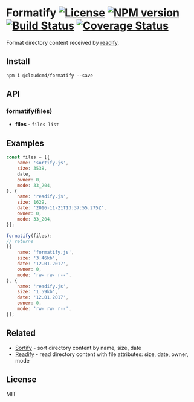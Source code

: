 # Formatify [![License][LicenseIMGURL]][LicenseURL] [![NPM version][NPMIMGURL]][NPMURL] [![Build Status][BuildStatusIMGURL]][BuildStatusURL] [![Coverage Status][CoverageIMGURL]][CoverageURL]

[NPMIMGURL]: https://img.shields.io/npm/v/@cloudcmd/formatify.svg?style=flat
[BuildStatusIMGURL]: https://github.com/cloudcmd/formatify/actions/workflows/nodejs.yml/badge.svg
[LicenseIMGURL]: https://img.shields.io/badge/license-MIT-317BF9.svg?style=flat
[NPMURL]: https://npmjs.org/package/@cloudcmd/formatify "npm"
[BuildStatusURL]: https://github.com/cloudcmd/formatify/actions/workflows/nodejs.yml
[LicenseURL]: https://tldrlegal.com/license/mit-license "MIT License"

Format directory content received by [readify](https://github.com/coderaiser/readify).

## Install

```
npm i @cloudcmd/formatify --save
```

## API

### formatify(files)

- **files** - `files list`

## Examples

```js
const files = [{
    name: 'sortify.js',
    size: 3538,
    date,
    owner: 0,
    mode: 33_204,
}, {
    name: 'readify.js',
    size: 1629,
    date: '2016-11-21T13:37:55.275Z',
    owner: 0,
    mode: 33_204,
}];

formatify(files);
// returns
[{
    name: 'formatify.js',
    size: '3.46kb',
    date: '12.01.2017',
    owner: 0,
    mode: 'rw- rw- r--',
}, {
    name: 'readify.js',
    size: '1.59kb',
    date: '12.01.2017',
    owner: 0,
    mode: 'rw- rw- r--',
}];
```

## Related

- [Sortify](https://github.com/cloudcmd/sortify "Sortify") - sort directory content by name, size, date
- [Readify](https://github.com/coderaiser/readify "Readify") - read directory content with file attributes: size, date, owner, mode

## License

MIT

[CoverageURL]: https://coveralls.io/github/cloudcmd/formatify?branch=master
[CoverageIMGURL]: https://coveralls.io/repos/cloudcmd/formatify/badge.svg?branch=master&service=github
